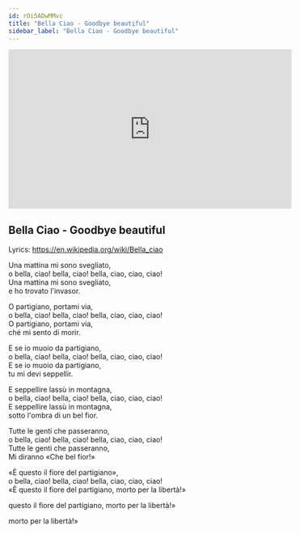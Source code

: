 ```yaml
---
id: rOi5ADwMMvc
title: "Bella Ciao - Goodbye beautiful"
sidebar_label: "Bella Ciao - Goodbye beautiful"
---
```


<div class="video-float-container">
  <iframe
    width="560"
    height="315"
    src="https://www.youtube.com/embed/rOi5ADwMMvc"
    title="YouTube video player"
    frameborder="0"
    allow="accelerometer; autoplay; clipboard-write; encrypted-media; gyroscope; picture-in-picture; web-share"
    referrerpolicy="strict-origin-when-cross-origin"
    allowfullscreen
  ></iframe>
</div>

## Bella Ciao - Goodbye beautiful

Lyrics: https://en.wikipedia.org/wiki/Bella_ciao

Una mattina mi sono svegliato,  
o bella, ciao! bella, ciao! bella, ciao, ciao, ciao!  
Una mattina mi sono svegliato,  
e ho trovato l'invasor.

O partigiano, portami via,  
o bella, ciao! bella, ciao! bella, ciao, ciao, ciao!  
O partigiano, portami via,  
ché mi sento di morir.

E se io muoio da partigiano,  
o bella, ciao! bella, ciao! bella, ciao, ciao, ciao!  
E se io muoio da partigiano,  
tu mi devi seppellir.

E seppellire lassù in montagna,  
o bella, ciao! bella, ciao! bella, ciao, ciao, ciao!  
E seppellire lassù in montagna,  
sotto l'ombra di un bel fior.

Tutte le genti che passeranno,  
o bella, ciao! bella, ciao! bella, ciao, ciao, ciao!  
Tutte le genti che passeranno,  
Mi diranno «Che bel fior!»

«È questo il fiore del partigiano»,  
o bella, ciao! bella, ciao! bella, ciao, ciao, ciao!  
«È questo il fiore del partigiano, morto per la libertà!»

questo il fiore del partigiano, morto per la libertà!»

morto per la libertà!»
